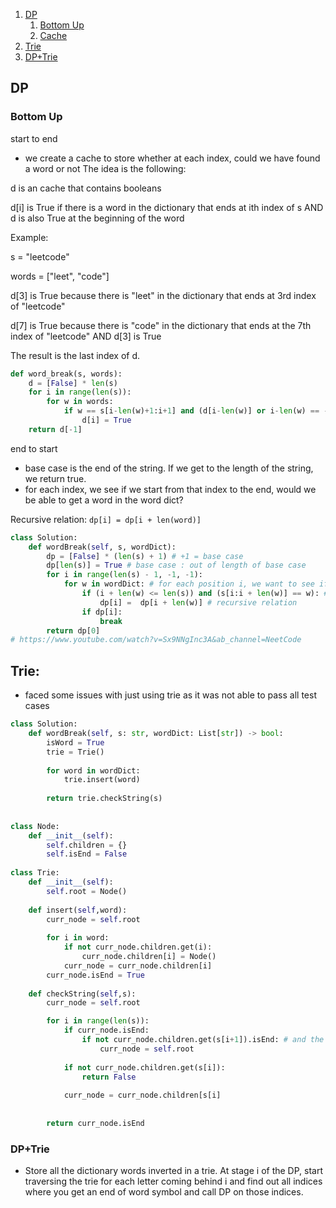 1. [DP](#DP)
    1. [Bottom Up](#bottom-up)
    2. [Cache](#Cache)
2. [Trie](#Trie)
3. [DP+Trie](#DP+Trie)

## DP

### Bottom Up
start to end
- we create a cache to store whether at each index, could we have found a word or not
The idea is the following:

d is an cache that contains booleans

d[i] is True if there is a word in the dictionary that ends at ith index of s AND d is also True at the beginning of the word

Example:

s = "leetcode"

words = ["leet", "code"]

d[3] is True because there is "leet" in the dictionary that ends at 3rd index of "leetcode"

d[7] is True because there is "code" in the dictionary that ends at the 7th index of "leetcode" AND d[3] is True

The result is the last index of d.
```python
def word_break(s, words):
 	d = [False] * len(s)    
 	for i in range(len(s)):
 		for w in words:
 			if w == s[i-len(w)+1:i+1] and (d[i-len(w)] or i-len(w) == -1):
 				d[i] = True
 	return d[-1]
```

end to start
- base case is the end of the string. If we get to the length of the string, we return true.
- for each index, we see if we start from that index to the end, would we be able to get a word in the word dict?

Recursive relation:
`dp[i] = dp[i + len(word)]`

```python
class Solution:
    def wordBreak(self, s, wordDict):
        dp = [False] * (len(s) + 1) # +1 = base case
        dp[len(s)] = True # base case : out of length of base case 
        for i in range(len(s) - 1, -1, -1):
            for w in wordDict: # for each position i, we want to see if there is a word match
                if (i + len(w) <= len(s)) and (s[i:i + len(w)] == w): # check num of characters is enough and checking the word if they are exactly equal
                    dp[i] =  dp[i + len(w)] # recursive relation
                if dp[i]:
                    break
        return dp[0]
# https://www.youtube.com/watch?v=Sx9NNgInc3A&ab_channel=NeetCode
```




## Trie:
- faced some issues with just using trie as it was not able to pass all test cases

```python
class Solution:
    def wordBreak(self, s: str, wordDict: List[str]) -> bool:
        isWord = True
        trie = Trie()
        
        for word in wordDict:
            trie.insert(word)
        
        return trie.checkString(s)
            
    
class Node:
    def __init__(self):
        self.children = {}
        self.isEnd = False
        
class Trie:
    def __init__(self):
        self.root = Node()
    
    def insert(self,word):
        curr_node = self.root
        
        for i in word:
            if not curr_node.children.get(i):
                curr_node.children[i] = Node()
            curr_node = curr_node.children[i]
        curr_node.isEnd = True            
    
    def checkString(self,s):
        curr_node = self.root

        for i in range(len(s)):
            if curr_node.isEnd:
                if not curr_node.children.get(s[i+1]).isEnd: # and the next is not end
                    curr_node = self.root
                
            if not curr_node.children.get(s[i]):
                return False
            
            curr_node = curr_node.children[s[i]
            
        
        return curr_node.isEnd
```
### DP+Trie
- Store all the dictionary words inverted in a trie. At stage i of the DP, start traversing the trie for each letter coming behind i and find out all indices where you get an end of word symbol and call DP on those indices.